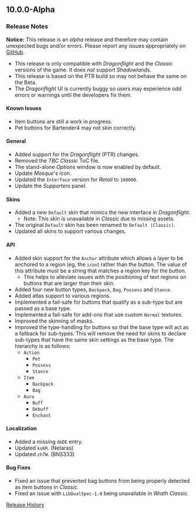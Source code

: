 ## 10.0.0-Alpha

### Release Notes

**Notice:** This release is an _alpha_ release and therefore may contain unexpected bugs and/or errors. Please report any issues appropriately on [GitHub](https://github.com/SFX-WoW/Masque "Masque @ GitHub").

- This release is only compatible with _Dragonflight_ and the _Classic_ versions of the game. It does _not_ support _Shadowlands_.
- This release is based on the PTR build so may not behave the same on the Beta.
- The _Dragonflight_ UI is currently buggy so users may experience odd errors or warnings until the developers fix them.

#### Known Issues

- Item buttons are still a work in progress.
- Pet buttons for Bartender4 may not skin correctly.

#### General

- Added support for the _Dragonflight_ (PTR) changes.
- Removed the _TBC Classic_ ToC file.
- The stand-alone _Options_ window is now enabled by default.
- Update _Masque_'s icon.
- Updated the `Interface` version for _Retail_ to `100000`.
- Update the _Supporters_ panel.

#### Skins

- Added a new `Default` skin that mimics the new interface in _Dragonflight_.
  - Note: This skin is unavailable in _Classic_ due to missing assets.
- The original `Default` skin has been renamed to `Default (Classic)`.
- Updated all skins to support various changes.

#### API

- Added skin support for the `Anchor` attribute which allows a layer to be anchored to a region (eg, the `icon`) rather than the button. The value of this attribute must be a string that matches a region key for the button.
  - This helps to alleviate issues with the positioning of text regions on buttons that are larger than their skin.
- Added four new button types, `Backpack`, `Bag`, `Possess` and `Stance`.
- Added atlas support to various regions.
- Implemented a fail-safe for buttons that qualify as a sub-type but are passed as a base type.
- Implemented a fail-safe for add-ons that use custom `Normal` textures.
- Improved the skinning of masks.
- Improved the type-handling for buttons so that the base type will act as a fallback for sub-types. This will remove the need for skins to declare sub-types that have the same skin settings as the base type. The hierarchy is as follows:
  - `Action`
    - `Pet`
    - `Possess`
    - `Stance`
  - `Item`
    - `Backpack`
    - `Bag`
  - `Aura`
    - `Buff`
    - `Debuff`
    - `Enchant`

#### Localization

- Added a missing `deDE` entry.
- Updated `koKR`. (Netaras)
- Updated `zhTW`. (BNS333)

#### Bug Fixes

- Fixed an issue that prevented bag buttons from being properly detected as item buttons in _Classic_.
- Fixed an issue with `LibDualSpec-1.0` being unavailable in _Wrath Classic_.

[Release History](https://github.com/SFX-WoW/Masque/wiki/History)
